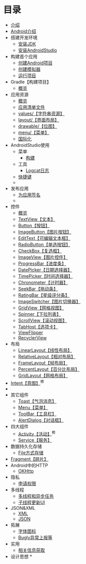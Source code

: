 # 目录
* [介绍](README.md) 
* [Android介绍](./chapter_0/android._Introductionmd.md) 
* 搭建开发环境
	* [安装JDK](./chapter_0/part1/installl_jdk.md) 
	* [安装AndroidStudio](./chapter_0/part1/install_ide.md) 
* 构建首个应用
	* [创建Android项目](./chapter_0/part2/creating_project.md) 
	* [创建模拟器](./chapter_0/part2/create_emulator.md)
	* [运行项目](chapter_0/part2/run_project.md) 
* Gradle【构建项目】
  * [概览](./gradles/overview.md)
* 应用资源
  * [概览](./chapter_0/part3/providing_resources.md)
  * [应用清单文件](./chapter_0/part3/app_manifest.md)
  * [values/【字符串资源】](./chapter_0/part3/values.md)
  * [layout/【界面布局】](./chapter_0/part3/layout.md)
  * [drawable/【位图】](./chapter_0/part3/drawable.md)
  * [menu/【菜单】](./chapter_0/part3/menu.md)
  * [国际化](./chapter_0/part3/globalization.md)
* AndroidStudio使用
  * 菜单
    * [构建](./android-studio/menus/build.md)
  * 工具
    * [Logcat日志](./android-studio/tools/logcat.md)
  * [快捷键](./android-studio/hot-key.md)
  * 
* 发布应用
  * [为应用签名](./release/signature.md)
  *   
* 控件
  * [概览](./controls/overview.md)
  * [TextView【文本】](./controls/text_view.md)
  * [Button【按钮】](./controls/button.md)
  * [ImageButton【图片按钮】](./controls/image_button.md)
  * [EditText【可编辑文本框】](./controls/edit_text.md)
  * [RadioButton【单选按钮】](./controls/radio_button.md)
  * [CheckBox【复选框】](./controls/check_box.md)
  * [ImageView【图片控件】](./controls/image_view.md)
  * [ProgressBar【进度条】](./controls/progress_bar.md)
  * [DatePicker【日期选择器】](./controls/date_picker.md)
  * [TimePicker【时间选择器】](./controls/time_picker.md)
  * [Chronometer【计时器】](./controls/chronometer.md)
  * [SeekBar【拖动条】](./controls/seek_bar.md)
  * [RatingBar【星级评分条】](./controls/rating_bar.md)
  * [ImageSwitcher【图片切换器】](./controls/image_switcher.md)
  * [GridView【网格视图】](./controls/grid_view.md)
  * [Spinner【下拉列表】](./controls/spinner.md)
  * [ScrollView【滚动视图】](./controls/scroll_view.md)
  * [TabHost【选项卡】](./controls/tab_host.md)
  * [ViewFlipper](./controls/view_flipper.md)
  * [RecyclerView](./controls/recycler_view.md)
* 布局
  * [LinearLayout【线性布局】](./layout/linear_layout.md)
  * [RelativeLayout【相对布局】](./layout/relative_layout.md)
  * [FrameLayout【帧布局】](./layout/frame_layout.md)
  * [PercentLayout【百分比布局】](./layout/percent_layout.md)
  * [GridLayout【网格布局】](./layout/grid_layout.md)
* [Intent【意图】](./intent/intent.md)<sup>修</sup>
* 
* 其它组件
  * [Toast【气泡消息】](./component-other/toast.md)
  * [Menu【菜单】](./component-other/menu.md)
  * [ToolBar【工具栏】](./component-other/tool-bar.md)
  * [AlertDialog【对话框】](./component-other/alert-dialog.md)
* 四大组件
  * [Activity【活动】](./component/activity.md)<sup>修</sup>
  * [Service【服务】](./component/service.md)
* 数据持久化存储
  * [File方式存储](./persistent-storage/file-storage.md)
* [Fragment【碎片】](./fragment/fragment.md)
* Android中的HTTP
  * [OKHttp](./http/okhttp.md)
* 隐私
  * [申请权限](./privacys/authority.md)
* 多线程
  * [多线程和异步任务](./multithreading/asynchronous-task.md)
  * [子线程更新UI](./multithreading/update-ui.md)
* JSON&XML
  * [XML](./xml&json/xml-data.md)
  * [JSON](./xml&json/json-data.md)
* 拓展
  * [字体图标](./expands/font-icon.md)
  * [Bugly异常上报等](./expands/bugly.md)
* 实用
  * [相关信息获取](./utils/getting-information.md)
* 设计思想
  * 